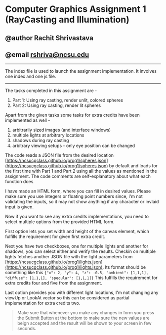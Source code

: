# Computer Graphics Assignment 1 (RayCasting and Illumination)
## @author Rachit Shrivastava
## @email rshriva@ncsu.edu

---

The index file is used to launch the assignment implementation. It involves one index and one js file.

---

The tasks completed in this assignment are - 

1. Part 1: Using ray casting, render unlit, colored spheres
2. Part 2: Using ray casting, render lit spheres

Apart from the given tasks some tasks for extra credits have been implemented as well - 
1. arbitrarily sized images (and interface windows)
2. multiple lights at arbitrary locations
3. shadows during ray casting
4. arbitrary viewing setups - only eye position can be changed

The code reads a JSON file from the desired location [https://ncsucgclass.github.io/prog1/spheres.json](https://ncsucgclass.github.io/prog1/spheres.json) by default and loads for the first time with Part 1 and Part 2 using all the values as mentioned in the assignment. The code comments are self-explanatory about what each function does.

I have made an HTML form, where you can fill in desired values. Please make sure you use integers or floating point numbers since, I'm not validating the inputs, so it may not show anything if any character or invlaid input is given.

Now if you want to see any extra credits implementations, you need to select multiple options from the provided HTML form.

First option lets you set width and height of the canvas element, which fulfills the requirement for given first extra credit.

Next you have two checkboxes, one for multiple lights and another for shadows, you can select either and verify the results. Checkin on multiple lights fetches another JSON file with the light parameters from [https://ncsucgclass.github.io/prog1/lights.json](https://ncsucgclass.github.io/prog1/lights.json). Its format should be something like this `{"x": 2, "y": 4, "z": -0.5, "ambient": [1,1,1], "diffuse": [1,1,1], "specular": [1,1,1]}` This fulfills the requirement for extra credits four and five from the assignment.

Last option provides you with different light locations, I'm not changing any viewUp or LookAt vector so this can be considered as partial implementation for extra credits two.

> Make sure that whenever you make any changes in form you press the Submit Button at the bottom to make sure the new values are beign accepted and the result will be shown to your screen in few seconds.